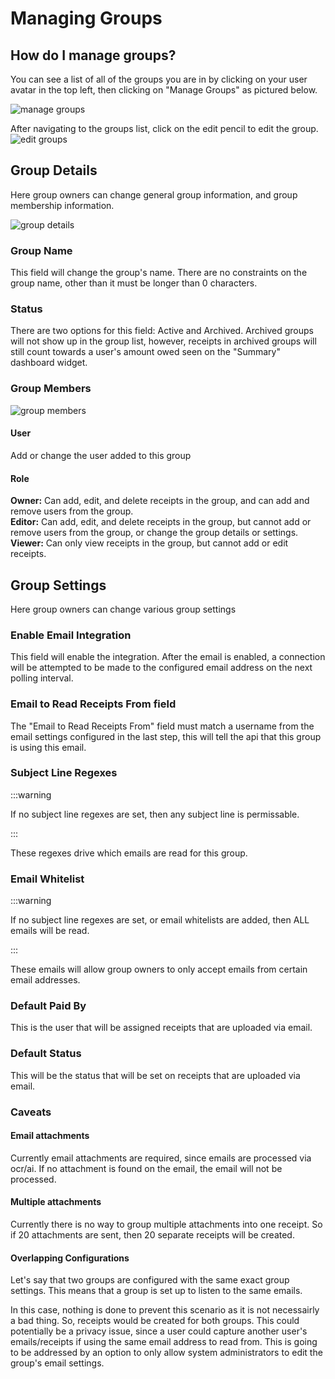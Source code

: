 # Managing Groups

## How do I manage groups?

You can see a list of all of the groups you are in by clicking on your user avatar in the top left, then clicking on "Manage Groups" as pictured below.

![manage groups](/img/wrangler-avatar-menu.png)

After navigating to the groups list, click on the edit pencil to edit the group.
![edit groups](/img/groups/group_table.png)

## Group Details

Here group owners can change general group information, and group membership information.

![group details](/img/groups/edit_group_details.png)

### Group Name

This field will change the group's name. There are no constraints on the group name, other than it must be longer than 0 characters.

### Status

There are two options for this field: Active and Archived.
Archived groups will not show up in the group list, however, receipts in archived groups will still count towards a user's amount owed seen on the "Summary" dashboard widget.

### Group Members

![group members](/img/groups/edit_group_member.png)

#### User

Add or change the user added to this group

#### Role

**Owner:** Can add, edit, and delete receipts in the group, and can add and remove users from the group.  
**Editor:** Can add, edit, and delete receipts in the group, but cannot add or remove users from the group, or change the group details or settings.  
**Viewer:** Can only view receipts in the group, but cannot add or edit receipts.

## Group Settings

Here group owners can change various group settings

### Enable Email Integration

This field will enable the integration. After the email is enabled, a connection will be attempted to be made to the configured email address on the next polling interval.

### Email to Read Receipts From field

The "Email to Read Receipts From" field must match a username from the email settings configured in the last step, this will tell the api that this group is using this email.

### Subject Line Regexes

:::warning

If no subject line regexes are set, then any subject line is permissable.

:::

These regexes drive which emails are read for this group.

### Email Whitelist

:::warning

If no subject line regexes are set, or email whitelists are added, then ALL emails will be read.

:::

These emails will allow group owners to only accept emails from certain email addresses.

### Default Paid By

This is the user that will be assigned receipts that are uploaded via email.

### Default Status

This will be the status that will be set on receipts that are uploaded via email.

### Caveats

#### Email attachments

Currently email attachments are required, since emails are processed via ocr/ai. If no attachment is found on the email, the email will not be processed.

#### Multiple attachments

Currently there is no way to group multiple attachments into one receipt. So if 20 attachments are sent, then 20 separate receipts will be created.

#### Overlapping Configurations

Let's say that two groups are configured with the same exact group settings. This means that a group is set up to listen to the same emails.

In this case, nothing is done to prevent this scenario as it is not necessairly a bad thing. So, receipts would be created for both groups.
This could potentially be a privacy issue, since a user could capture another user's emails/receipts if using the same email address to read from. This is going to be addressed by an option to only allow system administrators to edit the group's email settings.
